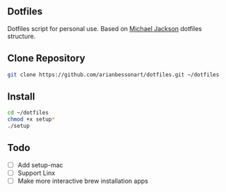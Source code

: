 ## Dotfiles

Dotfiles script for personal use. Based on [Michael Jackson](https://github.com/mjackson/dotfiles) dotfiles structure.

## Clone Repository

```bash
git clone https://github.com/arianbessonart/dotfiles.git ~/dotfiles
```

## Install

```bash
cd ~/dotfiles
chmod +x setup*
./setup
```

## Todo

* [ ] Add setup-mac
* [ ] Support Linx
* [ ] Make more interactive brew installation apps
